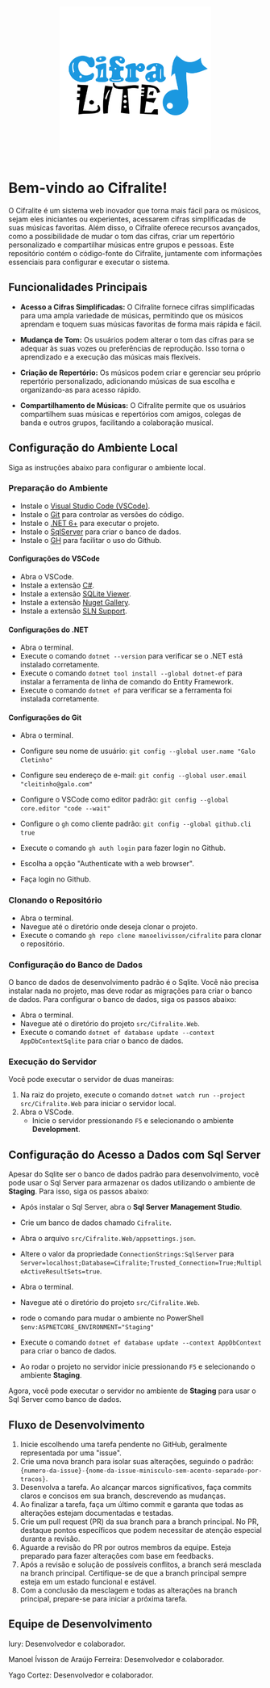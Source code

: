 
<div align="center">
   <img src="./src/Cifralite.Web/wwwroot/fotos/CifraLite_LogoPNG.png" alt="License" width="300px">
</div>

# Bem-vindo ao Cifralite!

O Cifralite é um sistema web inovador que torna mais fácil para os músicos, sejam eles iniciantes ou experientes, acessarem cifras simplificadas de suas músicas favoritas. Além disso, o Cifralite oferece recursos avançados, como a possibilidade de mudar o tom das cifras, criar um repertório personalizado e compartilhar músicas entre grupos e pessoas. Este repositório contém o código-fonte do Cifralite, juntamente com informações essenciais para configurar e executar o sistema.

## Funcionalidades Principais

- **Acesso a Cifras Simplificadas:** O Cifralite fornece cifras simplificadas para uma ampla variedade de músicas, permitindo que os músicos aprendam e toquem suas músicas favoritas de forma mais rápida e fácil.

- **Mudança de Tom:** Os usuários podem alterar o tom das cifras para se adequar às suas vozes ou preferências de reprodução. Isso torna o aprendizado e a execução das músicas mais flexíveis.

- **Criação de Repertório:** Os músicos podem criar e gerenciar seu próprio repertório personalizado, adicionando músicas de sua escolha e organizando-as para acesso rápido.

- **Compartilhamento de Músicas:** O Cifralite permite que os usuários compartilhem suas músicas e repertórios com amigos, colegas de banda e outros grupos, facilitando a colaboração musical.

## Configuração do Ambiente Local

Siga as instruções abaixo para configurar o ambiente local.

### Preparação do Ambiente

- Instale o [Visual Studio Code (VSCode)](https://code.visualstudio.com/).
- Instale o [Git](https://git-scm.com/) para controlar as versões do código.
- Instale o [.NET 6+](https://dotnet.microsoft.com/download/dotnet/6.0) para executar o projeto.
- Instale o [SqlServer](https://www.microsoft.com/pt-br/sql-server/sql-server-downloads) para criar o banco de dados.
- Instale o [GH](https://cli.github.com/) para facilitar o uso do Github.

#### Configurações do VSCode

- Abra o VSCode.
- Instale a extensão [C#](https://marketplace.visualstudio.com/items?itemName=ms-dotnettools.csharp).
- Instale a extensão [SQLite Viewer](https://marketplace.visualstudio.com/items?itemName=qwtel.sqlite-viewer).
- Instale a extensão [Nuget Gallery](https://marketplace.visualstudio.com/items?itemName=patcx.vscode-nuget-gallery).
- Instale a extensão [SLN Support](https://marketplace.visualstudio.com/items?itemName=adrianwilczynski.sln-support).

#### Configurações do .NET

- Abra o terminal.
- Execute o comando `dotnet --version` para verificar se o .NET está instalado corretamente.
- Execute o comando `dotnet tool install --global dotnet-ef` para instalar a ferramenta de linha de comando do Entity Framework.
- Execute o comando `dotnet ef` para verificar se a ferramenta foi instalada corretamente.

#### Configurações do Git

- Abra o terminal.
- Configure seu nome de usuário: `git config --global user.name "Galo Cletinho"`
- Configure seu endereço de e-mail: `git config --global user.email "cleitinho@galo.com"`
- Configure o VSCode como editor padrão: `git config --global core.editor "code --wait"`
- Configure o `gh` como cliente padrão: `git config --global github.cli true`

- Execute o comando `gh auth login` para fazer login no Github.
- Escolha a opção "Authenticate with a web browser".
- Faça login no Github.

### Clonando o Repositório

- Abra o terminal.
- Navegue até o diretório onde deseja clonar o projeto.
- Execute o comando `gh repo clone manoelivisson/cifralite` para clonar o repositório.


### Configuração do Banco de Dados

O banco de dados de desenvolvimento padrão é o Sqlite. Você não precisa instalar nada no projeto, mas deve rodar as migrações para criar o banco de dados. Para configurar o banco de dados, siga os passos abaixo:

- Abra o terminal.
- Navegue até o diretório do projeto `src/Cifralite.Web`.
- Execute o comando `dotnet ef database update --context AppDbContextSqlite` para criar o banco de dados.


### Execução do Servidor

Você pode executar o servidor de duas maneiras:

1. Na raiz do projeto, execute o comando `dotnet watch run --project src/Cifralite.Web` para iniciar o servidor local.
2. Abra o VSCode.
   - Inicie o servidor pressionando `F5` e selecionando o ambiente **Development**.



## Configuração do Acesso a Dados com Sql Server

Apesar do Sqlite ser o banco de dados padrão para desenvolvimento, você pode usar o Sql Server para armazenar os dados utilizando o ambiente de **Staging**. Para isso, siga os passos abaixo:

- Após instalar o Sql Server, abra o **Sql Server Management Studio**.
- Crie um banco de dados chamado `Cifralite`.
- Abra o arquivo `src/Cifralite.Web/appsettings.json`.
- Altere o valor da propriedade `ConnectionStrings:SqlServer` para `Server=localhost;Database=Cifralite;Trusted_Connection=True;MultipleActiveResultSets=true`.

- Abra o terminal.
- Navegue até o diretório do projeto `src/Cifralite.Web`.
- rode o comando para mudar o ambiente no PowerShell `$env:ASPNETCORE_ENVIRONMENT="Staging"`
- Execute o comando `dotnet ef database update --context AppDbContext` para criar o banco de dados.

- Ao rodar o projeto no servidor inicie pressionando `F5` e selecionando o ambiente **Staging**.

Agora, você pode executar o servidor no ambiente de **Staging** para usar o Sql Server como banco de dados.


## Fluxo de Desenvolvimento

1. Inicie escolhendo uma tarefa pendente no GitHub, geralmente representada por uma "issue".
2. Crie uma nova branch para isolar suas alterações, seguindo o padrão: `{numero-da-issue}-{nome-da-issue-minisculo-sem-acento-separado-por-tracos}`.
3. Desenvolva a tarefa. Ao alcançar marcos significativos, faça commits claros e concisos em sua branch, descrevendo as mudanças.
4. Ao finalizar a tarefa, faça um último commit e garanta que todas as alterações estejam documentadas e testadas.
5. Crie um pull request (PR) da sua branch para a branch principal. No PR, destaque pontos específicos que podem necessitar de atenção especial durante a revisão.
6. Aguarde a revisão do PR por outros membros da equipe. Esteja preparado para fazer alterações com base em feedbacks.
7. Após a revisão e solução de possíveis conflitos, a branch será mesclada na branch principal. Certifique-se de que a branch principal sempre esteja em um estado funcional e estável.
8. Com a conclusão da mesclagem e todas as alterações na branch principal, prepare-se para iniciar a próxima tarefa.

## Equipe de Desenvolvimento

Iury: Desenvolvedor e colaborador.

Manoel Ívisson de Araújo Ferreira: Desenvolvedor e colaborador.

Yago Cortez: Desenvolvedor e colaborador.
